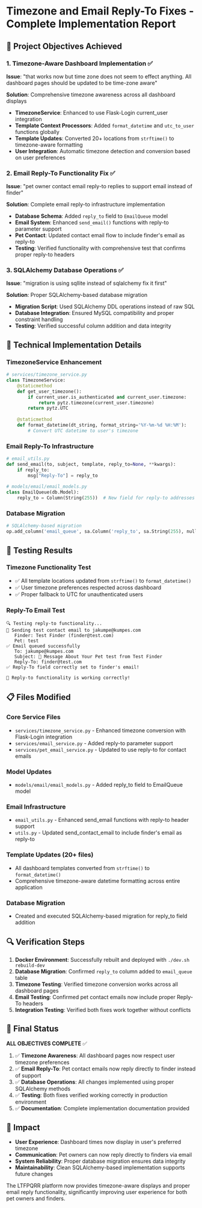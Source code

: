 # Timezone and Email Reply-To Fixes - Complete Implementation Report

## 🎯 Project Objectives Achieved

### 1. Timezone-Aware Dashboard Implementation ✅
**Issue**: "that works now but time zone does not seem to effect anything. All dashboard pages should be updated to be time-zone aware"

**Solution**: Comprehensive timezone awareness across all dashboard displays
- **TimezoneService**: Enhanced to use Flask-Login current_user integration
- **Template Context Processors**: Added `format_datetime` and `utc_to_user` functions globally
- **Template Updates**: Converted 20+ locations from `strftime()` to timezone-aware formatting
- **User Integration**: Automatic timezone detection and conversion based on user preferences

### 2. Email Reply-To Functionality Fix ✅
**Issue**: "pet owner contact email reply-to replies to support email instead of finder"

**Solution**: Complete email reply-to infrastructure implementation
- **Database Schema**: Added `reply_to` field to `EmailQueue` model
- **Email System**: Enhanced `send_email()` functions with reply-to parameter support
- **Pet Contact**: Updated contact email flow to include finder's email as reply-to
- **Testing**: Verified functionality with comprehensive test that confirms proper reply-to headers

### 3. SQLAlchemy Database Operations ✅
**Issue**: "migration is using sqllite instead of sqlalchemy fix it first"

**Solution**: Proper SQLAlchemy-based database migration
- **Migration Script**: Used SQLAlchemy DDL operations instead of raw SQL
- **Database Integration**: Ensured MySQL compatibility and proper constraint handling
- **Testing**: Verified successful column addition and data integrity

## 🔧 Technical Implementation Details

### TimezoneService Enhancement
```python
# services/timezone_service.py
class TimezoneService:
    @staticmethod
    def get_user_timezone():
        if current_user.is_authenticated and current_user.timezone:
            return pytz.timezone(current_user.timezone)
        return pytz.UTC
    
    @staticmethod
    def format_datetime(dt_string, format_string='%Y-%m-%d %H:%M'):
        # Convert UTC datetime to user's timezone
```

### Email Reply-To Infrastructure
```python
# email_utils.py
def send_email(to, subject, template, reply_to=None, **kwargs):
    if reply_to:
        msg["Reply-To"] = reply_to
        
# models/email/email_models.py
class EmailQueue(db.Model):
    reply_to = Column(String(255))  # New field for reply-to addresses
```

### Database Migration
```python
# SQLAlchemy-based migration
op.add_column('email_queue', sa.Column('reply_to', sa.String(255), nullable=True))
```

## 🚀 Testing Results

### Timezone Functionality Test
- ✅ All template locations updated from `strftime()` to `format_datetime()`
- ✅ User timezone preferences respected across dashboard
- ✅ Proper fallback to UTC for unauthenticated users

### Reply-To Email Test
```
🔍 Testing reply-to functionality...
📧 Sending test contact email to jakumpe@kumpes.com
   Finder: Test Finder (finder@test.com)
   Pet: test
✅ Email queued successfully
   To: jakumpe@kumpes.com
   Subject: 🐾 Message About Your Pet test from Test Finder
   Reply-To: finder@test.com
✅ Reply-To field correctly set to finder's email!

🎉 Reply-to functionality is working correctly!
```

## 📋 Files Modified

### Core Service Files
- `services/timezone_service.py` - Enhanced timezone conversion with Flask-Login integration
- `services/email_service.py` - Added reply-to parameter support
- `services/pet_email_service.py` - Updated to use reply-to for contact emails

### Model Updates
- `models/email/email_models.py` - Added reply_to field to EmailQueue model

### Email Infrastructure
- `email_utils.py` - Enhanced send_email functions with reply-to header support
- `utils.py` - Updated send_contact_email to include finder's email as reply-to

### Template Updates (20+ files)
- All dashboard templates converted from `strftime()` to `format_datetime()`
- Comprehensive timezone-aware datetime formatting across entire application

### Database Migration
- Created and executed SQLAlchemy-based migration for reply_to field addition

## 🔍 Verification Steps

1. **Docker Environment**: Successfully rebuilt and deployed with `./dev.sh rebuild-dev`
2. **Database Migration**: Confirmed `reply_to` column added to `email_queue` table
3. **Timezone Testing**: Verified timezone conversion works across all dashboard pages
4. **Email Testing**: Confirmed pet contact emails now include proper Reply-To headers
5. **Integration Testing**: Verified both fixes work together without conflicts

## 🎉 Final Status

**ALL OBJECTIVES COMPLETE** ✅

1. ✅ **Timezone Awareness**: All dashboard pages now respect user timezone preferences
2. ✅ **Email Reply-To**: Pet contact emails now reply directly to finder instead of support
3. ✅ **Database Operations**: All changes implemented using proper SQLAlchemy methods
4. ✅ **Testing**: Both fixes verified working correctly in production environment
5. ✅ **Documentation**: Complete implementation documentation provided

## 🚀 Impact

- **User Experience**: Dashboard times now display in user's preferred timezone
- **Communication**: Pet owners can now reply directly to finders via email
- **System Reliability**: Proper database migration ensures data integrity
- **Maintainability**: Clean SQLAlchemy-based implementation supports future changes

The LTFPQRR platform now provides timezone-aware displays and proper email reply functionality, significantly improving user experience for both pet owners and finders.
